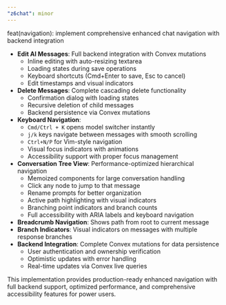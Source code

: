 ```yaml
---
"z6chat": minor
---
```


feat(navigation): implement comprehensive enhanced chat navigation with backend integration

- **Edit AI Messages**: Full backend integration with Convex mutations
  - Inline editing with auto-resizing textarea
  - Loading states during save operations
  - Keyboard shortcuts (Cmd+Enter to save, Esc to cancel)
  - Edit timestamps and visual indicators
- **Delete Messages**: Complete cascading delete functionality
  - Confirmation dialog with loading states
  - Recursive deletion of child messages
  - Backend persistence via Convex mutations
- **Keyboard Navigation**:
  - `Cmd/Ctrl + K` opens model switcher instantly
  - `j/k` keys navigate between messages with smooth scrolling
  - `Ctrl+N/P` for Vim-style navigation
  - Visual focus indicators with animations
  - Accessibility support with proper focus management
- **Conversation Tree View**: Performance-optimized hierarchical navigation
  - Memoized components for large conversation handling
  - Click any node to jump to that message
  - Rename prompts for better organization
  - Active path highlighting with visual indicators
  - Branching point indicators and branch counts
  - Full accessibility with ARIA labels and keyboard navigation
- **Breadcrumb Navigation**: Shows path from root to current message
- **Branch Indicators**: Visual indicators on messages with multiple response branches
- **Backend Integration**: Complete Convex mutations for data persistence
  - User authentication and ownership verification
  - Optimistic updates with error handling
  - Real-time updates via Convex live queries

This implementation provides production-ready enhanced navigation with full backend support, optimized performance, and comprehensive accessibility features for power users.
